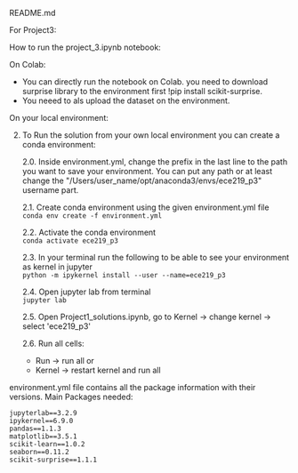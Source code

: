 README.md


For Project3:



How to run the project_3.ipynb notebook:

On Colab:
- You can directly run the notebook on Colab. you need to download surprise library to the environment first !pip install scikit-surprise.
- You neeed to als upload the dataset on the environment.

On your local environment:

2. To Run the solution from your own local environment you can create a conda environment:

    2.0. Inside environment.yml, change the prefix in the last line to the path you want to save your environment. You can put any path or at least change the 
    "/Users/user_name/opt/anaconda3/envs/ece219_p3" username part.

	2.1. Create conda environment using the given environment.yml file    
	`conda env create -f environment.yml`

	2.2. Activate the conda environment   
	`conda activate ece219_p3`

	2.3. In your terminal run the following to be able to see your environment as kernel in jupyter  
	`python -m ipykernel install --user --name=ece219_p3`

	2.4. Open jupyter lab from terminal   
	`jupyter lab`

	2.5. Open Project1_solutions.ipynb, go to Kernel -> change kernel -> select 'ece219_p3'

	2.6. Run all cells: 
	- Run -> run all or
	- Kernel -> restart kernel and run all


environment.yml file contains all the package information with their versions.
Main Packages needed:

	jupyterlab==3.2.9
	ipykernel==6.9.0
	pandas==1.1.3
	matplotlib==3.5.1
	scikit-learn==1.0.2
	seaborn==0.11.2
	scikit-surprise==1.1.1
